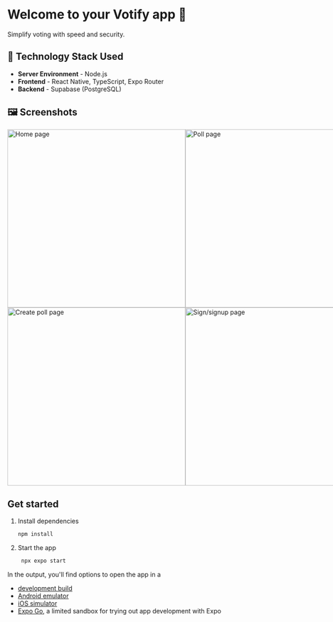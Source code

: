 # Welcome to your Votify app 👋
Simplify voting with speed and security.

## 🚧 Technology Stack Used
- **Server Environment** - Node.js
- **Frontend** - React Native, TypeScript, Expo Router
- **Backend** - Supabase (PostgreSQL)

## 🖼️ Screenshots
<div style="display:flex">
 <img src="https://github.com/user-attachments/assets/e060c1b3-d078-4f71-bf14-478df393c6e5" alt="Home page" width="400"/>
 <img src="https://github.com/user-attachments/assets/afd7e61f-e688-440f-84cf-909c7c0a7201" alt="Poll page" width="400"/>
</div>

<div style="display:flex">
 <img src="https://github.com/user-attachments/assets/b0eac16b-8e82-4398-a8bb-269acf9604e5" alt="Create poll page" width="400"/>
 <img src="https://github.com/user-attachments/assets/681a36c2-4e14-4015-af6d-9112c184b939" alt="Sign/signup page" width="400"/>
</div>

## Get started

1. Install dependencies

   ```bash
   npm install
   ```

2. Start the app

   ```bash
    npx expo start
   ```

In the output, you'll find options to open the app in a

- [development build](https://docs.expo.dev/develop/development-builds/introduction/)
- [Android emulator](https://docs.expo.dev/workflow/android-studio-emulator/)
- [iOS simulator](https://docs.expo.dev/workflow/ios-simulator/)
- [Expo Go](https://expo.dev/go), a limited sandbox for trying out app development with Expo
